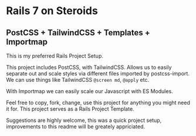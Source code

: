 # Rails 7 on Steroids
## PostCSS + TailwindCSS + Templates + Importmap

This is my preferred Rails Project Setup.

This project includes PostCSS, with TailwindCSS. Allows us to easily separate out and scale styles via different files imported by postcss-import. We can use things like TailwindCSS `@screen md`, `@apply` etc.

With Importmap we can easily scale our Javascript with ES Modules.

Feel free to copy, fork, change, use this project for anything you might need it for. This project serves as a Rails Project Template.

Suggestions are highly welcome, this was a quick project setup, improvements to this readme will be greately appriciated.
